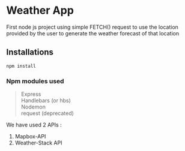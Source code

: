 # Weather App
First node js project using simple FETCH() request to use the location provided by the user to generate the weather forecast of that location

## Installations
```` npm install ```` <br>
### Npm modules used <br>
> Express <br>
> Handlebars (or hbs) <br>
> Nodemon<br>
> request (deprecated) <br>

We have used 2 APIs :
1. Mapbox-API
2. Weather-Stack API

